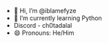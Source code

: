- 👋 Hi, I’m @iblamefyze
- 🌱 I’m currently learning Python
- Discord - ch0tadalal
- 😄 Pronouns: He/Him

<!---

--->
